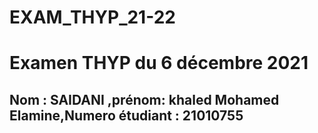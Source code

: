 # EXAM_THYP_21-22
# Examen THYP du 6 décembre 2021
## Nom : SAIDANI ,prénom: khaled Mohamed Elamine,Numero étudiant : 21010755

